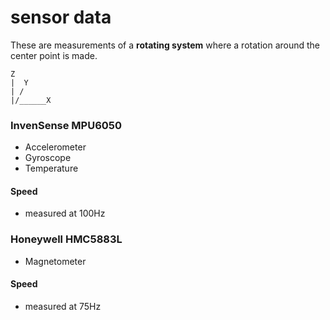 sensor data
===========

These are measurements of a **rotating system** where a rotation around the center point is made. 

    Z
    |  Y
    | /
    |/______X

### InvenSense MPU6050 ###

- Accelerometer
- Gyroscope
- Temperature

#### Speed ####

- measured at 100Hz

### Honeywell HMC5883L ###

- Magnetometer

#### Speed ####

- measured at 75Hz
